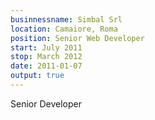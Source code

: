 ```yaml
---
businnessname: Simbal Srl
location: Camaiore, Roma
position: Senior Web Developer
start: July 2011
stop: March 2012
date: 2011-01-07
output: true
---
```


Senior Developer